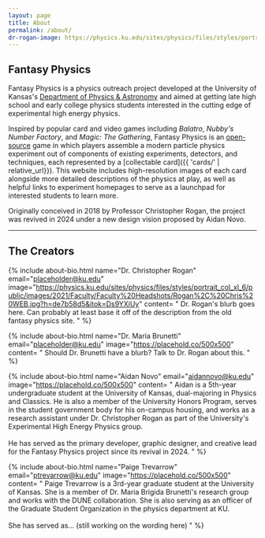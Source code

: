 ```yaml
---
layout: page
title: About
permalink: /about/
dr-rogan-image: https://physics.ku.edu/sites/physics/files/styles/portrait_col_xl_6/public/images/2021/Faculty/Faculty%20Headshots/Rogan%2C%20Chris%20WEB.jpg?h=de7b58d5&itok=Ds9YXiUy
---
```


## **Fantasy Physics**

Fantasy Physics is a physics outreach project developed at the University of Kansas's [Department of Physics & Astronomy](https://physics.ku.edu/)
and aimed at getting late high school and early college physics students interested in the cutting edge of experimental
high energy physics. 

Inspired by popular card and video games including _Balatro_, _Nubby's Number Factory_, and _Magic: The Gathering_, 
Fantasy Physics is an [open-source](https://github.com/AidanNovo/FantasyPhysicsRedux) game in which players assemble a 
modern particle physics experiment out of components of existing experiments, detectors, and techniques, each
represented by a [collectable card]({{ 'cards/' | relative_url}}). This website includes high-resolution images of each 
card alongside more detailed descriptions of the physics at play, as well as helpful links to experiment homepages to 
serve as a launchpad for interested students to learn more.

Originally conceived in 2018 by Professor Christopher Rogan, the project was revived in 2024 under a new design vision 
proposed by Aidan Novo.

---

## **The Creators**

{% include about-bio.html 
name="Dr. Christopher Rogan" 
email="placeholder@ku.edu"
image="https://physics.ku.edu/sites/physics/files/styles/portrait_col_xl_6/public/images/2021/Faculty/Faculty%20Headshots/Rogan%2C%20Chris%20WEB.jpg?h=de7b58d5&itok=Ds9YXiUy"
content=
"
Dr. Rogan's blurb goes here. Can probably at least base it off of the description from the old fantasy physics site.
"
%}




{% include about-bio.html 
name="Dr. Maria Brunetti" 
email="placeholder@ku.edu"
image="https://placehold.co/500x500"
content=
"
Should Dr. Brunetti have a blurb? Talk to Dr. Rogan about this.
"
%}


{% include about-bio.html 
name="Aidan Novo" 
email="aidannovo@ku.edu"
image="https://placehold.co/500x500"
content=
"
Aidan is a 5th-year undergraduate student at the University of Kansas, dual-majoring in Physics and Classics. 
He is also a member of the University Honors Program, serves in the student government body for his on-campus housing,
and works as a research assistant under Dr. Christopher Rogan as part of the University's Experimental High Energy
Physics group.
<br><br>
He has served as the primary developer, graphic designer, and creative lead for the Fantasy Physics project since its
revival in 2024.
"
%}

{% include about-bio.html 
name="Paige Trevarrow" 
email="ptrevarrow@ku.edu"
image="https://placehold.co/500x500"
content=
"
Paige Trevarrow is a 3rd-year graduate student at the University of Kansas. She is a member of Dr. Maria Brigida Brunetti's
research group and works with the DUNE collaboration. She is also serving as an officer of the Graduate Student Organization
in the physics department at KU. 
<br><br>
She has served as... (still working on the wording here)
"
%}
